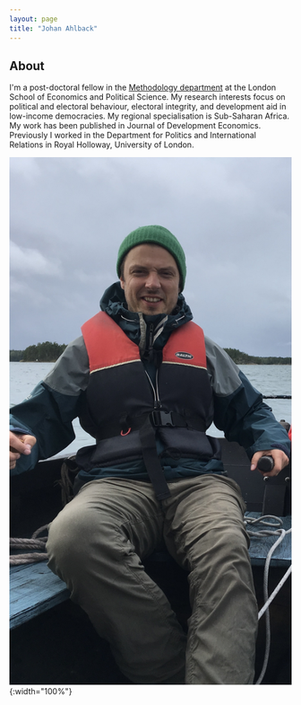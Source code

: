 ```yaml
---
layout: page
title: "Johan Ahlback"
---
```


## About

I'm a post-doctoral fellow in the [Methodology department](https://www.lse.ac.uk/methodology) at the London School of Economics and Political Science. 
My research interests focus on political and electoral behaviour, electoral integrity, and development aid in low-income democracies. 
My regional specialisation is Sub-Saharan Africa. My work has been published in Journal of Development Economics. 
Previously I worked in the Department for Politics and International Relations in Royal Holloway, University of London. 

![me](/assets/IMG_0019.jpg){:width="100%"}
